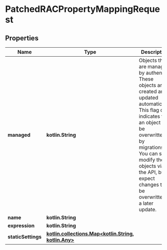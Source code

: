 
# PatchedRACPropertyMappingRequest

## Properties
Name | Type | Description | Notes
------------ | ------------- | ------------- | -------------
**managed** | **kotlin.String** | Objects that are managed by authentik. These objects are created and updated automatically. This flag only indicates that an object can be overwritten by migrations. You can still modify the objects via the API, but expect changes to be overwritten in a later update. |  [optional]
**name** | **kotlin.String** |  |  [optional]
**expression** | **kotlin.String** |  |  [optional]
**staticSettings** | [**kotlin.collections.Map&lt;kotlin.String, kotlin.Any&gt;**](kotlin.Any.md) |  |  [optional]



